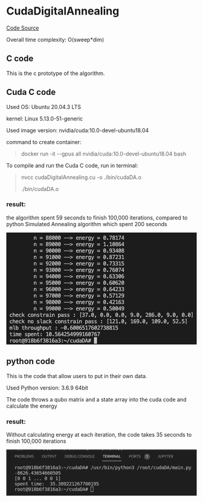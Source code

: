 # CudaDigitalAnnealing

[Code Source](https://github.com/Shutoparu/CudaDigitalAnnealing.git)

Overall time complexity: O(sweep*dim)

## C code

This is the c prototype of the algorithm.

## Cuda C code

Used OS: Ubuntu 20.04.3 LTS

kernel: Linux 5.13.0-51-generic

Used image version: nvidia/cuda:10.0-devel-ubuntu18.04

command to create container: 

> docker run -it --gpus all nvidia/cuda:10.0-devel-ubuntu18.04 bash

To compile and run the Cuda C code, run in terminal:

> nvcc cudaDigitalAnnealing.cu -o ./bin/cudaDA.o
> 
> ./bin/cudaDA.o

### result: 
the algorithm spent 59 seconds to finish 100,000 iterations,
compared to python Simulated Annealing algorithm which spent 200 seconds

![result](./images/result.png)

## python code

This is the code that allow users to put in their own data.

Used Python version: 3.6.9 64bit

The code throws a qubo matrix and a state array into the cuda code and calculate the energy

### result:

Without calculating energy at each iteration, the code takes 35 seconds to finish 100,000 iterations

![pyResult](./images/pyResult.png)